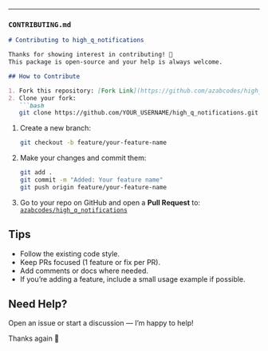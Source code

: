 
---

### `CONTRIBUTING.md`

````markdown
# Contributing to high_q_notifications

Thanks for showing interest in contributing! 🎉  
This package is open-source and your help is always welcome.

## How to Contribute

1. Fork this repository: [Fork Link](https://github.com/azabcodes/high_q_notifications/fork)
2. Clone your fork:
   ```bash
   git clone https://github.com/YOUR_USERNAME/high_q_notifications.git
````

1. Create a new branch:

   ```bash
   git checkout -b feature/your-feature-name
   ```
2. Make your changes and commit them:

   ```bash
   git add .
   git commit -m "Added: Your feature name"
   git push origin feature/your-feature-name
   ```
3. Go to your repo on GitHub and open a **Pull Request** to:
   [`azabcodes/high_q_notifications`](https://github.com/azabcodes/high_q_notifications)

## Tips

* Follow the existing code style.
* Keep PRs focused (1 feature or fix per PR).
* Add comments or docs where needed.
* If you’re adding a feature, include a small usage example if possible.

## Need Help?

Open an issue or start a discussion — I’m happy to help!

Thanks again 🙌

````